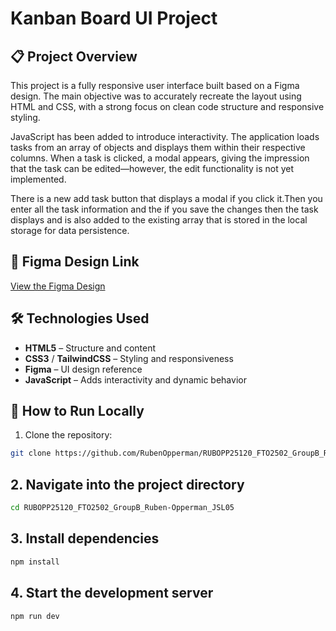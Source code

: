 # Kanban Board UI Project

## 📋 Project Overview

This project is a fully responsive user interface built based on a Figma design. The main objective was to accurately recreate the layout using HTML and CSS, with a strong focus on clean code structure and responsive styling.

JavaScript has been added to introduce interactivity. The application loads tasks from an array of objects and displays them within their respective columns. When a task is clicked, a modal appears, giving the impression that the task can be edited—however, the edit functionality is not yet implemented.

There is a new add task button that displays a modal if you click it.Then you enter all the task information and the if you save the changes then the task displays and is also added to the existing array that is stored in the local storage for data persistence.

## 🎨 Figma Design Link

[View the Figma Design](https://www.figma.com/design/y7bFCUYL5ZHfPeojACBXg2/Challenges-%7C-JSL?node-id=6033-10647&t=axb0x8BuspW5XYJy-0)

## 🛠️ Technologies Used

- **HTML5** – Structure and content
- **CSS3** / **TailwindCSS** – Styling and responsiveness
- **Figma** – UI design reference
- **JavaScript** – Adds interactivity and dynamic behavior

## 🚀 How to Run Locally

1. Clone the repository:

```bash
git clone https://github.com/RubenOpperman/RUBOPP25120_FTO2502_GroupB_Ruben-Opperman_JSL05.git

```

## 2. Navigate into the project directory

```bash
cd RUBOPP25120_FTO2502_GroupB_Ruben-Opperman_JSL05
```

## 3. Install dependencies

```bash
npm install
```

## 4. Start the development server

```bash
npm run dev
```
